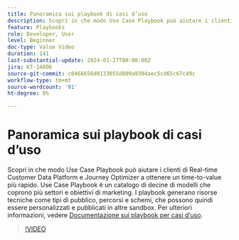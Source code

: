 ```yaml
---
title: Panoramica sui playbook di casi d’uso
description: Scopri in che modo Use Case Playbook può aiutare i clienti di Real-time Customer Data Platform e Journey Optimizer a ottenere un time-to-value più rapido.
feature: Playbooks
role: Developer, User
level: Beginner
doc-type: Value Video
duration: 141
last-substantial-update: 2024-01-27T00:00:00Z
jira: KT-14806
source-git-commit: c0466656d0133055d809a9304aec5cd65c67c49c
workflow-type: tm+mt
source-wordcount: '91'
ht-degree: 0%

---
```



# Panoramica sui playbook di casi d’uso

Scopri in che modo Use Case Playbook può aiutare i clienti di Real-time Customer Data Platform e Journey Optimizer a ottenere un time-to-value più rapido. Use Case Playbook è un catalogo di decine di modelli che coprono più settori e obiettivi di marketing. I playbook generano risorse tecniche come tipi di pubblico, percorsi e schemi, che possono quindi essere personalizzati e pubblicati in altre sandbox. Per ulteriori informazioni, vedere [Documentazione sui playbook per casi d’uso](https://experienceleague.adobe.com/docs/experience-platform/use-case-playbooks/playbooks/overview.html).

>[!VIDEO](https://video.tv.adobe.com/v/3426896/?learn=on)
